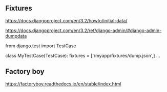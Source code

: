 
## Fixtures

https://docs.djangoproject.com/en/3.2/howto/initial-data/

https://docs.djangoproject.com/en/3.2/ref/django-admin/#django-admin-dumpdata


from django.test import TestCase

class MyTestCase(TestCase):
    fixtures = ['/myapp/fixtures/dump.json',]
    ...

## Factory boy


https://factoryboy.readthedocs.io/en/stable/index.html